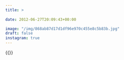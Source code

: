 ```yaml
---
title: >
  
date: 2012-06-27T20:09:43+00:00

image: "/img/868ab87d17d1df96e970c455e8c5b83b.jpg"
draft: false
instagram: true
---
```


{{<photo src="/img/868ab87d17d1df96e970c455e8c5b83b.jpg">}}
